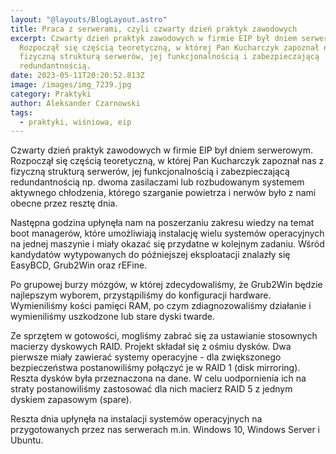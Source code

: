 ```yaml
---
layout: "@layouts/BlogLayout.astro"
title: Praca z serwerami, czyli czwarty dzień praktyk zawodowych
excerpt: Czwarty dzień praktyk zawodowych w firmie EIP był dniem serwerowym.
  Rozpoczął się częścią teoretyczną, w której Pan Kucharczyk zapoznał nas z
  fizyczną strukturą serwerów, jej funkcjonalnością i zabezpieczającą
  redundantnością.
date: 2023-05-11T20:20:52.813Z
image: /images/img_7239.jpg
category: Praktyki
author: Aleksander Czarnowski
tags:
  - praktyki, wiśniowa, eip
---
```

Czwarty dzień praktyk zawodowych w firmie EIP był dniem serwerowym. Rozpoczął się częścią teoretyczną, w której Pan Kucharczyk zapoznał nas z fizyczną strukturą serwerów, jej funkcjonalnością i zabezpieczającą redundantnością np. dwoma zasilaczami lub rozbudowanym systemem aktywnego chłodzenia, którego szarganie powietrza i nerwów było z nami obecne przez resztę dnia.

Następna godzina upłynęła nam na poszerzaniu zakresu wiedzy na temat boot managerów, które umożliwiają instalację wielu systemów operacyjnych na jednej maszynie i miały okazać się przydatne w kolejnym zadaniu. Wśród kandydatów wytypowanych do późniejszej eksploatacji znalazły się EasyBCD, Grub2Win oraz rEFine.

Po grupowej burzy mózgów, w której zdecydowaliśmy, że Grub2Win będzie najlepszym wyborem, przystąpiliśmy do konfiguracji hardware. Wymieniliśmy kości pamięci RAM, po czym zdiagnozowaliśmy działanie i wymieniliśmy uszkodzone lub stare dyski twarde.

Ze sprzętem w gotowości, mogliśmy zabrać się za ustawianie stosownych macierzy dyskowych RAID. Projekt składał się z ośmiu dysków. Dwa pierwsze miały zawierać systemy operacyjne - dla zwiększonego bezpieczeństwa postanowiliśmy połączyć je w RAID 1 (disk mirroring). Reszta dysków była przeznaczona na dane. W celu uodpornienia ich na straty postanowiliśmy zastosować dla nich macierz RAID 5 z jednym dyskiem zapasowym (spare).

Reszta dnia upłynęła na instalacji systemów operacyjnych na przygotowanych przez nas serwerach m.in. Windows 10, Windows Server i Ubuntu.
